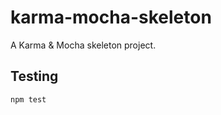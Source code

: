 karma-mocha-skeleton
====================
A Karma & Mocha skeleton project.

Testing
-------
```
npm test
```
